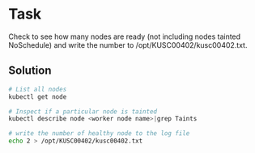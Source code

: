 # Task
Check to see how many nodes are ready (not including nodes tainted NoSchedule) and write the number to /opt/KUSC00402/kusc00402.txt.

## Solution
```bash
# List all nodes
kubectl get node

# Inspect if a particular node is tainted
kubectl describe node <worker node name>|grep Taints

# write the number of healthy node to the log file 
echo 2 > /opt/KUSC00402/kusc00402.txt
```